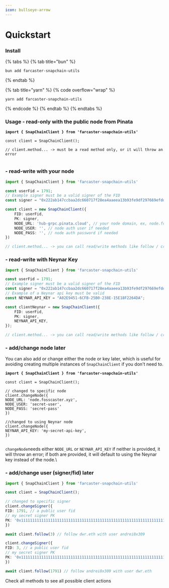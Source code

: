 ```yaml
---
icon: bullseye-arrow
---
```


# Quickstart

### Install

{% tabs %}
{% tab title="bun" %}
```
bun add farcaster-snapchain-utils
```
{% endtab %}

{% tab title="yarn" %}
{% code overflow="wrap" %}
```
yarn add farcaster-snapchain-utils
```
{% endcode %}
{% endtab %}
{% endtabs %}

### Usage  - read-only with the public node from Pinata

<pre class="language-typescript"><code class="lang-typescript"><strong>import { SnapChainClient } from 'farcaster-snapchain-utils'
</strong>
const client = SnapChainClient();

// client.method... -> must be a read method only, or it will throw an error

</code></pre>

### - read-write with your node

```typescript
import { SnapChainClient } from 'farcaster-snapchain-utils'

const userFid = 1791;
// Example signer must be a valid signer of the FID
const signer = "0x222ab147ccbaa2dc660717f28ea4aaeea13b93fe9df297669efdd12f7c1669df";

const client = new SnapChainClient({
    FID: userFid,
    PK: signer,
    NODE_URL: 'hub-grpc.pinata.cloud', // your node domain, ex, node.fosscaster.xyz
    NODE_USER: '', // node auth user if needed
    NODE_PASS: '', // node auth password if needed 
}) 

// client.method... -> you can call read/write methods like follow / createCast, etc


```

### - read-write with Neynar Key

```typescript
import { SnapChainClient } from 'farcaster-snapchain-utils'

const userFid = 1791;
// Example signer must be a valid signer of the FID
const signer = "0x222ab147ccbaa2dc660717f28ea4aaeea13b93fe9df297669efdd12f7c1669df";
// Example of a Neynar api key must be valid
const NEYNAR_API_KEY = "A02E9451-6CFB-25B0-238E-15E18F2264DA"; 

const clientNeynar = new SnapChainClient({
    FID: userFid,
    PK: signer,
    NEYNAR_API_KEY,
});

// client.method... -> you can call read/write methods like follow / createCast, etc
```

### - add/change node later

You can also add or change either the node or key later, which is useful for avoiding creating multiple instances of `SnapChainClient` if you don't need to.

<pre class="language-typescript"><code class="lang-typescript"><strong>import { SnapChainClient } from 'farcaster-snapchain-utils'
</strong>
const client = SnapChainClient();

// changed to specific node 
client.changeNode({
NODE_URL: 'node.fosscaster.xyz',
NODE_USER: 'secret-user',
NODE_PASS: 'secret-pass'
})

//changed to using Neynar node
client.changeNode({
NEYNAR_API_KEY: 'my-secret-api-key',
})

</code></pre>

`changeNode`needs either `NODE_URL` or `NEYNAR_API_KEY` if neither is provided, it will throw an error; if both are provided, it will default to using the Neynar key instead of the node.\


### - add/change user (signer/fid) later

```typescript
import { SnapChainClient } from 'farcaster-snapchain-utils'

const client = SnapChainClient();

// changed to specific signer
client.changeSigner({
FID: 1791, // a public user fid
// my secret signer PK
PK: '0x1111111111111111111111111111111111111111111111111111111111111111' 
})

await client.follow(3) // follow dwr.eth with user andrei0x309

client.changeSigner({
FID: 3, // a public user fid
// my secret signer PK
PK: '0x1111111111111111111111111111111111111111111111111111111111111111' 
})

await client.follow(1791) // follow andrei0x309 with user dwr.eth
```

Check all methods to see all possible client actions
